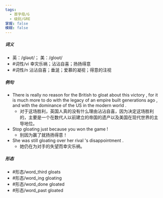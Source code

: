 ```yaml
---
tags:
  - 首字母/G
  - 级别/GRE
掌握: false
模糊: false
---
```

##### 词义
- 英：/ɡləʊt/； 美：/ɡloʊt/
- #词性/vi  幸灾乐祸；沾沾自喜；扬扬得意
- #词性/n  沾沾自喜；垂涎；爱慕的凝视；得意的注视
##### 例句
- There is really no reason for the British to gloat about this victory , for it is much more to do with the legacy of an empire built generations ago , and with the dominance of the US in the modern world .
	- 对于这场胜利，英国人真的没有什么理由沾沾自喜，因为决定这场胜利的，主要是一个在数代人以前建立的帝国的遗产以及美国在现代世界的主导地位。
- Stop gloating just because you won the game !
	- 别因为赢了就扬扬得意！
- She was still gloating over her rival 's disappointment .
	- 她仍在为对手的失望而幸灾乐祸。
##### 形态
- #形态/word_third gloats
- #形态/word_ing gloating
- #形态/word_done gloated
- #形态/word_past gloated
